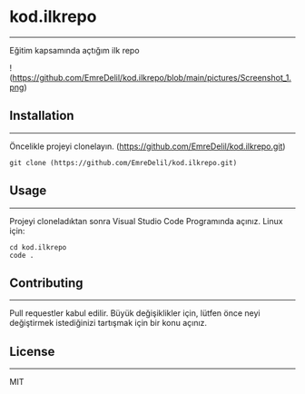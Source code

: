 # kod.ilkrepo
---

Eğitim kapsamında açtığım ilk repo

!(https://github.com/EmreDelil/kod.ilkrepo/blob/main/pictures/Screenshot_1.png)

## Installation
---

Öncelikle projeyi clonelayın. (https://github.com/EmreDelil/kod.ilkrepo.git)

`git clone (https://github.com/EmreDelil/kod.ilkrepo.git)`

## Usage
---

Projeyi cloneladıktan sonra Visual Studio Code Programında açınız.
Linux için:

```
cd kod.ilkrepo
code .
```
## Contributing
---

Pull requestler kabul edilir. Büyük değişiklikler için, lütfen önce neyi değiştirmek istediğinizi tartışmak için bir konu açınız.

## License
***

MIT